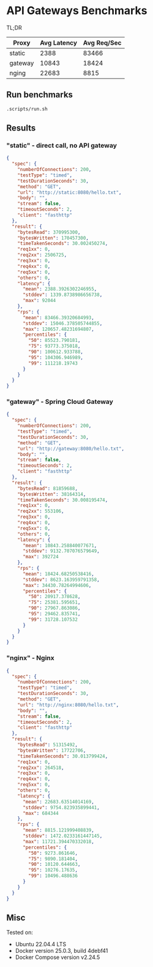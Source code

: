 API Gateways Benchmarks
=======

TL;DR

 Proxy   | Avg Latency | Avg Req/Sec 
---------|-------------|------------- 
 static  | 2388        | 83466       
 gateway | 10843       | 18424       
 nging   | 22683       | 8815        

## Run benchmarks

```bash
.scripts/run.sh 
```

## Results

### "static" - direct call, no API gateway

```json
{
  "spec": {
    "numberOfConnections": 200,
    "testType": "timed",
    "testDurationSeconds": 30,
    "method": "GET",
    "url": "http://static:8080/hello.txt",
    "body": "",
    "stream": false,
    "timeoutSeconds": 2,
    "client": "fasthttp"
  },
  "result": {
    "bytesRead": 370995300,
    "bytesWritten": 170457300,
    "timeTakenSeconds": 30.002450274,
    "req1xx": 0,
    "req2xx": 2506725,
    "req3xx": 0,
    "req4xx": 0,
    "req5xx": 0,
    "others": 0,
    "latency": {
      "mean": 2388.3926302246955,
      "stddev": 1339.8738986656738,
      "max": 92044
    },
    "rps": {
      "mean": 83466.39320684993,
      "stddev": 15046.378505744855,
      "max": 120657.48231694807,
      "percentiles": {
        "50": 85523.790181,
        "75": 93773.375018,
        "90": 100612.933788,
        "95": 104306.946989,
        "99": 111218.19743
      }
    }
  }
}
```

### "gateway" - Spring Cloud Gateway

```json
{
  "spec": {
    "numberOfConnections": 200,
    "testType": "timed",
    "testDurationSeconds": 30,
    "method": "GET",
    "url": "http://gateway:8080/hello.txt",
    "body": "",
    "stream": false,
    "timeoutSeconds": 2,
    "client": "fasthttp"
  },
  "result": {
    "bytesRead": 81859688,
    "bytesWritten": 38164314,
    "timeTakenSeconds": 30.008195474,
    "req1xx": 0,
    "req2xx": 553106,
    "req3xx": 0,
    "req4xx": 0,
    "req5xx": 0,
    "others": 0,
    "latency": {
      "mean": 10843.258840077671,
      "stddev": 9132.707076579649,
      "max": 392724
    },
    "rps": {
      "mean": 18424.68250538416,
      "stddev": 8623.163959791358,
      "max": 34430.78264994606,
      "percentiles": {
        "50": 20917.378628,
        "75": 25381.595651,
        "90": 27967.863086,
        "95": 29462.835741,
        "99": 31728.107532
      }
    }
  }
}
```

### "nginx" - Nginx

```json
{
  "spec": {
    "numberOfConnections": 200,
    "testType": "timed",
    "testDurationSeconds": 30,
    "method": "GET",
    "url": "http://nginx:8080/hello.txt",
    "body": "",
    "stream": false,
    "timeoutSeconds": 2,
    "client": "fasthttp"
  },
  "result": {
    "bytesRead": 51315492,
    "bytesWritten": 17722706,
    "timeTakenSeconds": 30.013799424,
    "req1xx": 0,
    "req2xx": 264518,
    "req3xx": 0,
    "req4xx": 0,
    "req5xx": 0,
    "others": 0,
    "latency": {
      "mean": 22683.63514014169,
      "stddev": 9754.823935899441,
      "max": 684344
    },
    "rps": {
      "mean": 8815.121999408839,
      "stddev": 1472.0233161447145,
      "max": 11721.394470332018,
      "percentiles": {
        "50": 9273.861646,
        "75": 9890.181404,
        "90": 10120.644663,
        "95": 10276.17635,
        "99": 10496.488636
      }
    }
  }
}

```

## Misc

Tested on:

- Ubuntu 22.04.4 LTS
- Docker version 25.0.3, build 4debf41
- Docker Compose version v2.24.5
